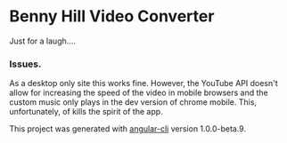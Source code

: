# Benny Hill Video Converter

Just for a laugh....

### Issues.

As a desktop only site this works fine. However, the YouTube API doesn't allow for increasing the speed of the video in mobile browsers and the custom music only plays in the dev version of chrome mobile. This, unfortunately, of kills the spirit of the app.

This project was generated with [angular-cli](https://github.com/angular/angular-cli) version 1.0.0-beta.9.

